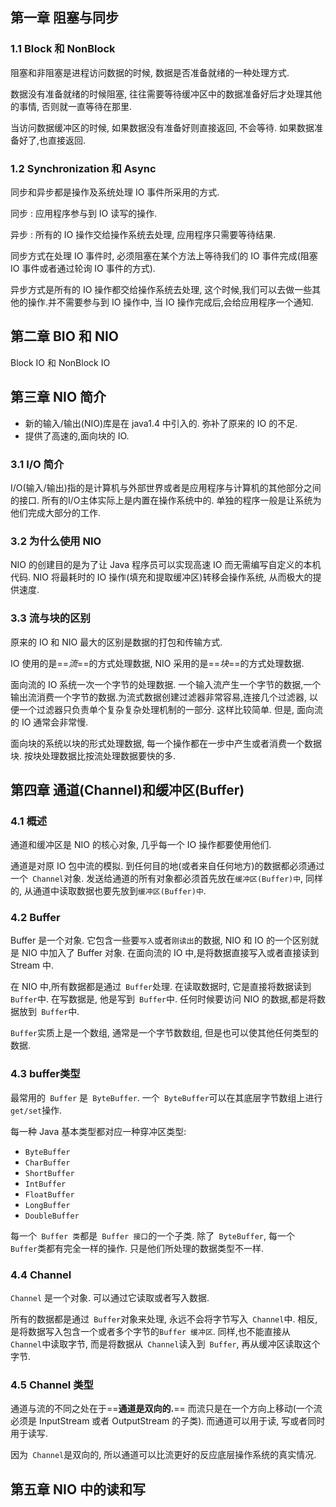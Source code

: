 ## 第一章 阻塞与同步
### 1.1 Block 和 NonBlock
阻塞和非阻塞是进程访问数据的时候, 数据是否准备就绪的一种处理方式.

数据没有准备就绪的时候阻塞, 往往需要等待缓冲区中的数据准备好后才处理其他的事情, 否则就一直等待在那里.

当访问数据缓冲区的时候, 如果数据没有准备好则直接返回, 不会等待. 如果数据准备好了,也直接返回.

### 1.2 Synchronization 和 Async
同步和异步都是操作及系统处理 IO 事件所采用的方式.

同步 : 应用程序参与到 IO 读写的操作.

异步 : 所有的 IO 操作交给操作系统去处理, 应用程序只需要等待结果.

同步方式在处理 IO 事件时, 必须阻塞在某个方法上等待我们的 IO 事件完成(阻塞 IO 事件或者通过轮询 IO 事件的方式).

异步方式是所有的 IO 操作都交给操作系统去处理, 这个时候,我们可以去做一些其他的操作.并不需要参与到 IO 操作中, 当 IO 操作完成后,会给应用程序一个通知.

## 第二章 BIO 和 NIO
Block IO 和 NonBlock IO


## 第三章 NIO 简介
- 新的输入/输出(NIO)库是在 java1.4 中引入的. 弥补了原来的 IO 的不足.
- 提供了高速的,面向块的 IO.

### 3.1 I/O 简介
I/O(输入/输出)指的是计算机与外部世界或者是应用程序与计算机的其他部分之间的接口. 所有的I/O主体实际上是内置在操作系统中的. 单独的程序一般是让系统为他们完成大部分的工作.

### 3.2 为什么使用 NIO
NIO 的创建目的是为了让 Java 程序员可以实现高速 IO 而无需编写自定义的本机代码. NIO 将最耗时的 IO 操作(填充和提取缓冲区)转移会操作系统, 从而极大的提供速度.

### 3.3 流与块的区别
原来的 IO 和 NIO 最大的区别是数据的打包和传输方式.

IO 使用的是==*流*==的方式处理数据, NIO 采用的是==*块*==的方式处理数据.

面向流的 IO 系统一次一个字节的处理数据. 一个输入流产生一个字节的数据,一个输出流消费一个字节的数据.为流式数据创建过滤器非常容易,连接几个过滤器, 以便一个过滤器只负责单个复杂复杂处理机制的一部分. 这样比较简单. 但是, 面向流的 IO 通常会非常慢.

面向块的系统以块的形式处理数据, 每一个操作都在一步中产生或者消费一个数据块. 按块处理数据比按流处理数据要快的多.

## 第四章 通道(Channel)和缓冲区(Buffer)
### 4.1 概述
通道和缓冲区是 NIO 的核心对象, 几乎每一个 IO 操作都要使用他们.

通道是对原 IO 包中流的模拟. 到任何目的地(或者来自任何地方)的数据都必须通过一个` Channel`对象. 发送给通道的所有对象都必须首先放在`缓冲区(Buffer)中`, 同样的, 从通道中读取数据也要先放到`缓冲区(Buffer)中`.

### 4.2 Buffer
Buffer 是一个对象. 它包含一些要`写入`或者`刚读出`的数据, NIO 和 IO 的一个区别就是 NIO 中加入了 Buffer 对象. 在面向流的 IO 中,是将数据直接写入或者直接读到 Stream 中.

在 NIO 中,所有数据都是通过` Buffer`处理. 在读取数据时, 它是直接将数据读到` Buffer`中. 在写数据是, 他是写到` Buffer`中. 任何时候要访问 NIO 的数据,都是将数据放到` Buffer`中.

`Buffer`实质上是一个数组, 通常是一个字节数数组, 但是也可以使其他任何类型的数据.

### 4.3 buffer类型
最常用的` Buffer` 是` ByteBuffer`. 一个` ByteBuffer`可以在其底层字节数组上进行` get/set`操作.

每一种 Java 基本类型都对应一种穿冲区类型:
- `ByteBuffer`
- `CharBuffer`
- `ShortBuffer`
- `IntBuffer`
- `FloatBuffer`
- `LongBuffer`
- `DoubleBuffer`

每一个` Buffer 类`都是` Buffer 接口`的一个子类. 除了` ByteBuffer`, 每一个` Buffer`类都有完全一样的操作. 只是他们所处理的数据类型不一样.

### 4.4 Channel
`Channel` 是一个对象. 可以通过它读取或者写入数据.

所有的数据都是通过` Buffer`对象来处理, 永远不会将字节写入` Channel`中. 相反, 是将数据写入包含一个或者多个字节的`Buffer 缓冲区`. 同样,也不能直接从` Channel`中读取字节, 而是将数据从` Channel`读入到` Buffer`, 再从缓冲区读取这个字节.

### 4.5 Channel 类型
通道与流的不同之处在于==**通道是双向的.**== 而流只是在一个方向上移动(一个流必须是 InputStream 或者 OutputStream 的子类). 而通道可以用于读, 写或者同时用于读写.

因为` Channel`是双向的, 所以通道可以比流更好的反应底层操作系统的真实情况.

## 第五章 NIO 中的读和写